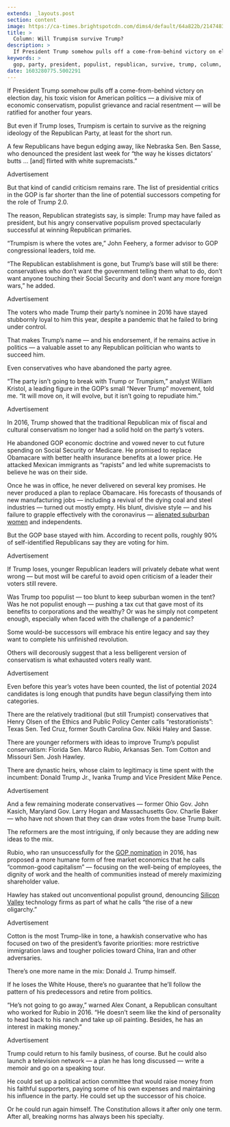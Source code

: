 ```yaml
--- 
extends: _layouts.post 
section: content 
image: https://ca-times.brightspotcdn.com/dims4/default/64a822b/2147483647/strip/true/crop/4909x2577+0+348/resize/1200x630!/quality/90/?url=https%3A%2F%2Fcalifornia-times-brightspot.s3.amazonaws.com%2Fe3%2F87%2Fb692fa38460cbb6a451479e7bcce%2Fhttps-delivery.gettyimages.com%2Fdownloads%2F1229174305.jpg 
title: > 
  Column: Will Trumpism survive Trump? 
description: > 
  If President Trump somehow pulls off a come-from-behind victory on election day, his toxic vision for American politics — a divisive mix of economic conservatism, populist grievance and racial resentment — will be ratified for another four years.But even if Trump loses, Trumpism is certain to survive as the reigning ideology of the Republican Party, at least for the short run.“The party isn’t going to break with Trump or Trumpism,” analyst William Kristol, a leading figure in the GOP’s small “Never Trump” movement, told me.There are younger reformers with ideas to improve Trump’s populist conservatism: Florida Sen. Marco Rubio, Arkansas Sen. Tom Cotton and Missouri Sen. Josh Hawley.There are dynastic heirs, whose claim to legitimacy is time spent with the incumbent: Donald Trump Jr., Ivanka Trump and Vice President Mike Pence. 
keywords: > 
  gop, party, president, populist, republican, survive, trump, column, trumpism, conservatism, gov, sen, conservatives 
date: 1603280775.5002291 
--- 
```

<div><p>If President Trump somehow pulls off a come-from-behind victory on election day, his toxic vision for American politics &#8212; a divisive mix of economic conservatism, populist grievance and racial resentment &#8212; will be ratified for another four years.</p><p>But even if Trump loses, Trumpism is certain to survive as the reigning ideology of the Republican Party, at least for the short run.</p><p>A few Republicans have begun edging away, like Nebraska Sen. Ben Sasse, who denounced the president last week for &#8220;the way he kisses dictators&#8217; butts &#8230; [and] flirted with white supremacists.&#8221;</p><p class="google-dfp-ad-caption">Advertisement</p>
    <p id="google-ad0fa99ff8-612b-4361-acaa-5b3cc3208651" class="google-dfp-ad injected">
        <p class="google-dfp-ad-placeholder"></p>
    </p>
<p>But that kind of candid criticism remains rare. The list of presidential critics in the GOP is far shorter than the line of potential successors competing for the role of Trump 2.0.</p><p>The reason, Republican strategists say, is simple: Trump may have failed as president, but his angry conservative populism proved spectacularly successful at winning Republican primaries.</p><p>&#8220;Trumpism is where the votes are,&#8221; John Feehery, a former advisor to GOP congressional leaders, told me. </p><p>&#8220;The Republican establishment is gone, but Trump&#8217;s base will still be there: conservatives who don&#8217;t want the government telling them what to do, don&#8217;t want anyone touching their Social Security and don&#8217;t want any more foreign wars,&#8221; he added. </p><p class="google-dfp-ad-caption">Advertisement</p>
    <p id="google-ad093a703a-c2a8-4b49-bd25-d78f17cc9c36" class="google-dfp-ad injected">
        <p class="google-dfp-ad-placeholder"></p>
    </p>
<p></p><p id="nativo_1"></p><p>The voters who made Trump their party&#8217;s nominee in 2016 have stayed stubbornly loyal to him this year, despite a pandemic that he failed to bring under control.</p><p>That makes Trump&#8217;s name &#8212; and his endorsement, if he remains active in politics &#8212; a valuable asset to any Republican politician who wants to succeed him.</p><p>Even conservatives who have abandoned the party agree.</p><p>&#8220;The party isn&#8217;t going to break with Trump or Trumpism,&#8221; analyst William Kristol, a leading figure in the GOP&#8217;s small &#8220;Never Trump&#8221; movement, told me. &#8220;It will move on, it will evolve, but it isn&#8217;t going to repudiate him.&#8221;</p><p class="google-dfp-ad-caption">Advertisement</p>
    <p id="google-ad709d8024-dec8-4613-9f73-db5021706321" class="google-dfp-ad injected">
        <p class="google-dfp-ad-placeholder"></p>
    </p>
<p>In 2016, Trump showed that the traditional Republican mix of fiscal and cultural conservatism no longer had a solid hold on the party&#8217;s voters.</p><p>He abandoned GOP economic doctrine and vowed never to cut future spending on Social Security or Medicare. He promised to replace Obamacare with better health insurance benefits at a lower price. He attacked Mexican immigrants as &#8220;rapists&#8221; and led white supremacists to believe he was on their side.</p><p>Once he was in office, he never delivered on several key promises. He never produced a plan to replace Obamacare. His forecasts of thousands of new manufacturing jobs &#8212; including a revival of the dying coal and steel industries &#8212; turned out mostly empty. His blunt, divisive style &#8212; and his failure to grapple effectively with the coronavirus &#8212; <a class="link" href="https://www.latimes.com/politics/story/2020-10-20/trump-stirring-up-more-chaos-in-final-stretch-may-be-exhausting-the-voters-he-needs">alienated suburban women</a> and independents.</p><p>But the GOP base stayed with him. According to recent polls, roughly 90% of self-identified Republicans say they are voting for him.</p><p class="google-dfp-ad-caption">Advertisement</p>
    <p id="google-ad73128cbc-0a90-4834-956e-cbbfe92ee997" class="google-dfp-ad injected">
        <p class="google-dfp-ad-placeholder"></p>
    </p>
<p>If Trump loses, younger Republican leaders will privately debate what went wrong &#8212; but most will be careful to avoid open criticism of a leader their voters still revere.</p><p>Was Trump too populist &#8212; too blunt to keep suburban women in the tent? Was he not populist enough &#8212; pushing a tax cut that gave most of its benefits to corporations and the wealthy? Or was he simply not competent enough, especially when faced with the challenge of a pandemic?</p><p>Some would-be successors will embrace his entire legacy and say they want to complete his unfinished revolution.</p><p>Others will decorously suggest that a less belligerent version of conservatism is what exhausted voters really want.</p><p class="google-dfp-ad-caption">Advertisement</p>
    <p id="google-adcb190405-e501-4129-aba9-1b5322f7d1f7" class="google-dfp-ad injected">
        <p class="google-dfp-ad-placeholder"></p>
    </p>
<p>Even before this year&#8217;s votes have been counted, the list of potential 2024 candidates is long enough that pundits have begun classifying them into categories.</p><p>There are the relatively traditional (but still Trumpist) conservatives that Henry Olsen of the Ethics and Public Policy Center calls &#8220;restorationists&#8221;: Texas Sen. Ted Cruz, former South Carolina Gov. Nikki Haley and Sasse.</p><p>There are younger reformers with ideas to improve Trump&#8217;s populist conservatism: Florida Sen. Marco Rubio, Arkansas Sen. Tom Cotton and Missouri Sen. Josh Hawley.</p><p>There are dynastic heirs, whose claim to legitimacy is time spent with the incumbent: Donald Trump Jr., Ivanka Trump and Vice President Mike Pence.</p><p class="google-dfp-ad-caption">Advertisement</p>
    <p id="google-adb9a0c6d1-86df-4ccc-9a00-ee8e0ea0b9a2" class="google-dfp-ad injected">
        <p class="google-dfp-ad-placeholder"></p>
    </p>
<p>And a few remaining moderate conservatives &#8212; former Ohio Gov. John Kasich, Maryland Gov. Larry Hogan and Massachusetts Gov. Charlie Baker &#8212; who have not shown that they can draw votes from the base Trump built.</p><p>The reformers are the most intriguing, if only because they are adding new ideas to the mix.</p><p>Rubio, who ran unsuccessfully for the <a class="link" href="https://www.latimes.com/politics/story/2020-10-09/republican-candidates-begin-distancing-themselves-from-trump">GOP nomination</a> in 2016, has proposed a more humane form of free market economics that he calls &#8220;common-good capitalism&#8221; &#8212; focusing on the well-being of employees, the dignity of work and the health of communities instead of merely maximizing shareholder value.</p><p>Hawley has staked out unconventional populist ground, denouncing <a class="link" href="https://www.latimes.com/business/technology/story/2020-09-24/senate-panel-warns-subpoena-zuckerberg-sundar-pichai-jack-dorsey">Silicon Valley</a> technology firms as part of what he calls &#8220;the rise of a new oligarchy.&#8221;</p><p class="google-dfp-ad-caption">Advertisement</p>
    <p id="google-ad81e89381-b192-4ab7-8216-04a6115385e1" class="google-dfp-ad injected">
        <p class="google-dfp-ad-placeholder"></p>
    </p>
<p>Cotton is the most Trump-like in tone, a hawkish conservative who has focused on two of the president&#8217;s favorite priorities: more restrictive immigration laws and tougher policies toward China, Iran and other adversaries.</p><p>There&#8217;s one more name in the mix: Donald J. Trump himself.</p><p>If he loses the White House, there&#8217;s no guarantee that he&#8217;ll follow the pattern of his predecessors and retire from politics.</p><p>&#8220;He&#8217;s not going to go away,&#8221; warned Alex Conant, a Republican consultant who worked for Rubio in 2016. &#8220;He doesn&#8217;t seem like the kind of personality to head back to his ranch and take up oil painting. Besides, he has an interest in making money.&#8221;</p><p class="google-dfp-ad-caption">Advertisement</p>
    <p id="google-ad1675b886-018e-4795-b503-1656e549ca18" class="google-dfp-ad injected">
        <p class="google-dfp-ad-placeholder"></p>
    </p>
<p>Trump could return to his family business, of course. But he could also launch a television network &#8212; a plan he has long discussed &#8212; write a memoir and go on a speaking tour. </p><p>He could set up a political action committee that would raise money from his faithful supporters, paying some of his own expenses and maintaining his influence in the party. He could set up the successor of his choice.</p><p>Or he could run again himself. The Constitution allows it after only one term. After all, breaking norms has always been his specialty.</p></div>